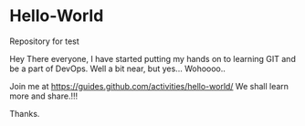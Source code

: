 # Hello-World
Repository for test

Hey There everyone,
I have started putting my hands on to learning GIT and be a part of DevOps. 
Well a bit near, but yes... Wohoooo..

Join me at https://guides.github.com/activities/hello-world/
We shall learn more and share.!!!

Thanks.
